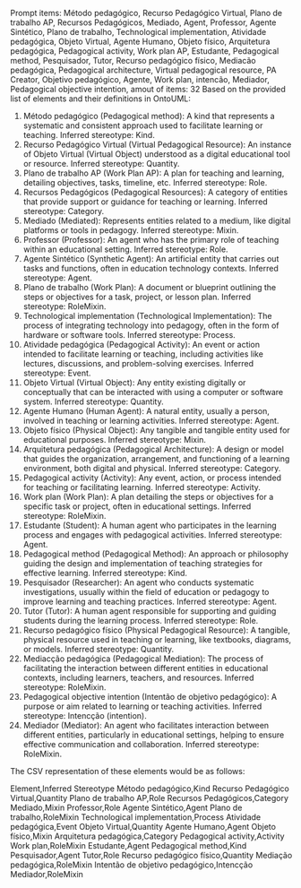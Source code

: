 Prompt items: 
Método pedagógico, Recurso Pedagógico Virtual, Plano de trabalho AP, Recursos Pedagógicos, Mediado, Agent, Professor, Agente Sintético, Plano de trabalho, Technological implementation, Atividade pedagógica, Objeto Virtual, Agente Humano, Objeto físico, Arquitetura pedagógica, Pedagogical activity, Work plan AP, Estudante, Pedagogical method, Pesquisador, Tutor, Recurso pedagógico físico, Mediacão pedagógica, Pedagogical architecture, Virtual pedagogical resource, PA Creator, Objetivo pedagógico, Agente, Work plan, intencão, Mediador, Pedagogical objective intention, 
amout of items: 32
 Based on the provided list of elements and their definitions in OntoUML:

1. Método pedagógico (Pedagogical method): A kind that represents a systematic and consistent approach used to facilitate learning or teaching. Inferred stereotype: Kind.
2. Recurso Pedagógico Virtual (Virtual Pedagogical Resource): An instance of Objeto Virtual (Virtual Object) understood as a digital educational tool or resource. Inferred stereotype: Quantity.
3. Plano de trabalho AP (Work Plan AP): A plan for teaching and learning, detailing objectives, tasks, timeline, etc. Inferred stereotype: Role.
4. Recursos Pedagógicos (Pedagogical Resources): A category of entities that provide support or guidance for teaching or learning. Inferred stereotype: Category.
5. Mediado (Mediated): Represents entities related to a medium, like digital platforms or tools in pedagogy. Inferred stereotype: Mixin.
6. Professor (Professor): An agent who has the primary role of teaching within an educational setting. Inferred stereotype: Role.
7. Agente Sintético (Synthetic Agent): An artificial entity that carries out tasks and functions, often in education technology contexts. Inferred stereotype: Agent.
8. Plano de trabalho (Work Plan): A document or blueprint outlining the steps or objectives for a task, project, or lesson plan. Inferred stereotype: RoleMixin.
9. Technological implementation (Technological Implementation): The process of integrating technology into pedagogy, often in the form of hardware or software tools. Inferred stereotype: Process.
10. Atividade pedagógica (Pedagogical Activity): An event or action intended to facilitate learning or teaching, including activities like lectures, discussions, and problem-solving exercises. Inferred stereotype: Event.
11. Objeto Virtual (Virtual Object): Any entity existing digitally or conceptually that can be interacted with using a computer or software system. Inferred stereotype: Quantity.
12. Agente Humano (Human Agent): A natural entity, usually a person, involved in teaching or learning activities. Inferred stereotype: Agent.
13. Objeto físico (Physical Object): Any tangible and tangible entity used for educational purposes. Inferred stereotype: Mixin.
14. Arquitetura pedagógica (Pedagogical Architecture): A design or model that guides the organization, arrangement, and functioning of a learning environment, both digital and physical. Inferred stereotype: Category.
15. Pedagogical activity (Activity): Any event, action, or process intended for teaching or facilitating learning. Inferred stereotype: Activity.
16. Work plan (Work Plan): A plan detailing the steps or objectives for a specific task or project, often in educational settings. Inferred stereotype: RoleMixin.
17. Estudante (Student): A human agent who participates in the learning process and engages with pedagogical activities. Inferred stereotype: Agent.
18. Pedagogical method (Pedagogical Method): An approach or philosophy guiding the design and implementation of teaching strategies for effective learning. Inferred stereotype: Kind.
19. Pesquisador (Researcher): An agent who conducts systematic investigations, usually within the field of education or pedagogy to improve learning and teaching practices. Inferred stereotype: Agent.
20. Tutor (Tutor): A human agent responsible for supporting and guiding students during the learning process. Inferred stereotype: Role.
21. Recurso pedagógico físico (Physical Pedagogical Resource): A tangible, physical resource used in teaching or learning, like textbooks, diagrams, or models. Inferred stereotype: Quantity.
22. Mediacção pedagógica (Pedagogical Mediation): The process of facilitating the interaction between different entities in educational contexts, including learners, teachers, and resources. Inferred stereotype: RoleMixin.
23. Pedagogical objective intention (Intentão de objetivo pedagógico): A purpose or aim related to learning or teaching activities. Inferred stereotype: Intencção (intention).
24. Mediador (Mediator): An agent who facilitates interaction between different entities, particularly in educational settings, helping to ensure effective communication and collaboration. Inferred stereotype: RoleMixin.

The CSV representation of these elements would be as follows:

Element,Inferred Stereotype
Método pedagógico,Kind
Recurso Pedagógico Virtual,Quantity
Plano de trabalho AP,Role
Recursos Pedagógicos,Category
Mediado,Mixin
Professor,Role
Agente Sintético,Agent
Plano de trabalho,RoleMixin
Technological implementation,Process
Atividade pedagógica,Event
Objeto Virtual,Quantity
Agente Humano,Agent
Objeto físico,Mixin
Arquitetura pedagógica,Category
Pedagogical activity,Activity
Work plan,RoleMixin
Estudante,Agent
Pedagogical method,Kind
Pesquisador,Agent
Tutor,Role
Recurso pedagógico físico,Quantity
Mediação pedagógica,RoleMixin
Intentão de objetivo pedagógico,Intencção
Mediador,RoleMixin
